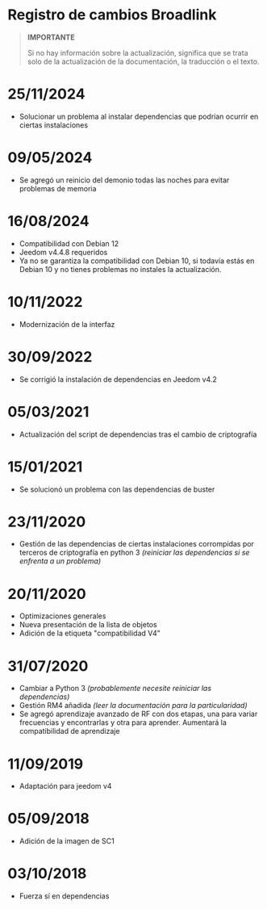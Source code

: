 # Registro de cambios Broadlink

>**IMPORTANTE**
>
>Si no hay información sobre la actualización, significa que se trata solo de la actualización de la documentación, la traducción o el texto.

# 25/11/2024

- Solucionar un problema al instalar dependencias que podrían ocurrir en ciertas instalaciones

# 09/05/2024

- Se agregó un reinicio del demonio todas las noches para evitar problemas de memoria

# 16/08/2024

- Compatibilidad con Debian 12
- Jeedom v4.4.8 requeridos
- Ya no se garantiza la compatibilidad con Debian 10, si todavía estás en Debian 10 y no tienes problemas no instales la actualización.

# 10/11/2022

- Modernización de la interfaz

# 30/09/2022

- Se corrigió la instalación de dependencias en Jeedom v4.2

# 05/03/2021

- Actualización del script de dependencias tras el cambio de criptografía

# 15/01/2021

- Se solucionó un problema con las dependencias de buster

# 23/11/2020

- Gestión de las dependencias de ciertas instalaciones corrompidas por terceros de criptografía en python 3 *(reiniciar las dependencias si se enfrenta a un problema)*

# 20/11/2020

- Optimizaciones generales
- Nueva presentación de la lista de objetos
- Adición de la etiqueta "compatibilidad V4"

# 31/07/2020

- Cambiar a Python 3 *(probablemente necesite reiniciar las dependencias)*
- Gestión RM4 añadida *(leer la documentación para la particularidad)*
- Se agregó aprendizaje avanzado de RF con dos etapas, una para variar frecuencias y encontrarlas y otra para aprender. Aumentará la compatibilidad de aprendizaje

# 11/09/2019

- Adaptación para jeedom v4

# 05/09/2018

- Adición de la imagen de SC1

# 03/10/2018

- Fuerza sí en dependencias

